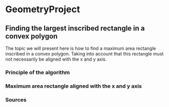 # GeometryProject
## Finding the largest inscribed rectangle in a convex polygon
The topic we will present here is how to find a maximum area rectangle inscribed in a convex polygon. 
Taking into account that this rectangle must not necessarily be aligned with the x and y axis.
### Principle of the algorithm
### Maximum area rectangle aligned with the x and y axis
### Sources
